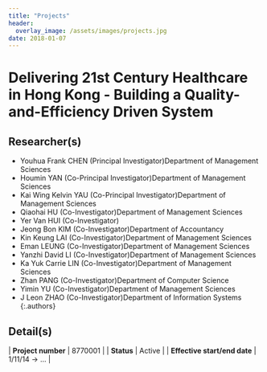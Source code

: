 ```yaml
---
title: "Projects"
header:
  overlay_image: /assets/images/projects.jpg
date: 2018-01-07
---
```


# Delivering 21st Century Healthcare in Hong Kong - Building a Quality-and-Efficiency Driven System

## Researcher(s)

- Youhua Frank CHEN (Principal Investigator)Department of Management Sciences
- Houmin YAN (Co-Principal Investigator)Department of Management Sciences
- Kai Wing Kelvin YAU (Co-Principal Investigator)Department of Management Sciences
- Qiaohai HU (Co-Investigator)Department of Management Sciences
- Yer Van HUI (Co-Investigator)
- Jeong Bon KIM (Co-Investigator)Department of Accountancy
- Kin Keung LAI (Co-Investigator)Department of Management Sciences
- Eman LEUNG (Co-Investigator)Department of Management Sciences
- Yanzhi David LI (Co-Investigator)Department of Management Sciences
- Ka Yuk Carrie LIN (Co-Investigator)Department of Management Sciences
- Zhan PANG (Co-Investigator)Department of Computer Science
- Yimin YU (Co-Investigator)Department of Management Sciences
- J Leon ZHAO (Co-Investigator)Department of Information Systems
{:.authors}

## Detail(s)

| <strong>Project number</strong>           | 8770001        |
| <strong>Status</strong>                   | Active         |
| <strong>Effective start/end date</strong> | 1/11/14 -> ... |
